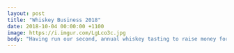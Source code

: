 ```yaml
---
layout: post
title: "Whiskey Business 2018"
date: 2018-10-04 00:00:00 +1100
image: https://i.imgur.com/LgLco3c.jpg
body: "Having run our second, annual whiskey tasting to raise money for the Israel Children's Cancer Foundation, we would like to thank to all who came and took part in this amazing event!"
---
```

